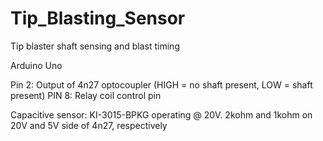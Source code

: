 # Tip_Blasting_Sensor
Tip blaster shaft sensing and blast timing

Arduino Uno

Pin 2: Output of 4n27 optocoupler (HIGH = no shaft present, LOW = shaft present)
PIN 8: Relay coil control pin 

Capacitive sensor: KI-3015-BPKG operating @ 20V. 2kohm and 1kohm on 20V and 5V side of 4n27, respectively
